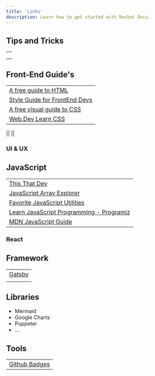 ```yaml
---
title: 'Links'
description: Learn how to get started with Rocket Docs.
---
```




## Tips and Tricks 

|     | 
| ---------------------  |
|[]()|
|[]()|
|[]()|




## Front-End Guide's

|          | 
| ---------------------  |
| [A free guide to HTML](https://htmlreference.io/)     | 
| [Style Guide for FrontEnd Devs](https://a11y-style-guide.com/style-guide/)  |
| [A free visual guide to CSS](https://cssreference.io/animations/)  |
| [Web.Dev Learn CSS](https://web.dev/learn/css/)

|[]()|
|[]()|


### UI & UX



## JavaScript

|     | 
| ---------------------  |
|[This That Dev](https://thisthat.dev/)|
|[JavaScript Array Explorer](https://arrayexplorer.netlify.app/)|
|[Favorite JavaScript Utilities](https://1loc.dev)|
|[Learn JavaScript Programming - Programiz](https://www.programiz.com/javascript)|
|[MDN JavaScript Guide](https://developer.mozilla.org/en-US/docs/Web/JavaScript/Guide)|


### React



## Framework 

|   | 
| ---------------------  |
|[Gatsby](https://www.gatsbyjs.com/docs/)|
|[]()|




## Libraries 

- Mermaid
- Google Charts
- Puppeter
- ...

## Tools

|         | 
| ---------------------  |
| [Github Badges](https://shields.io/)   | 